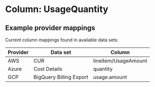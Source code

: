 # Column: UsageQuantity

## Example provider mappings

Current column mappings found in available data sets:

| Provider | Data set                | Column               |
|----------|-------------------------|----------------------|
| AWS      | CUR                     | lineitem/UsageAmount |
| Azure    | Cost Details            | quantity             |
| GCP      | BigQuery Billing Export | usage.amount               |
